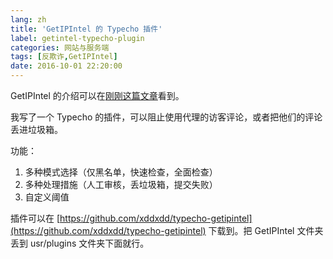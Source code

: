 ```yaml
---
lang: zh
title: 'GetIPIntel 的 Typecho 插件'
label: getintel-typecho-plugin
categories: 网站与服务端
tags: [反欺诈,GetIPIntel]
date: 2016-10-01 22:20:00
---
```

GetIPIntel 的介绍可以在[刚刚这篇文章](/article/modify-website/getipintel-anti-fraud.lantian)看到。

我写了一个 Typecho 的插件，可以阻止使用代理的访客评论，或者把他们的评论丢进垃圾箱。

功能：

1. 多种模式选择（仅黑名单，快速检查，全面检查）
2. 多种处理措施（人工审核，丢垃圾箱，提交失败）
3. 自定义阈值

插件可以在 [https://github.com/xddxdd/typecho-getipintel](https://github.com/xddxdd/typecho-getipintel) 下载到。把 GetIPIntel 文件夹丢到 usr/plugins 文件夹下面就行。
